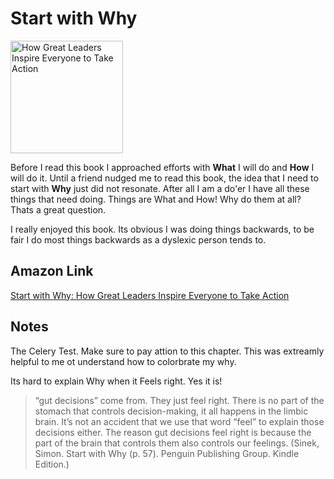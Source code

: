 # Start with Why

<a href="https://www.amazon.com/Start-Why-Leaders-Inspire-Everyone/dp/1591846447">
<img src="https://images-na.ssl-images-amazon.com/images/I/51BlNddi+NL._SX330_BO1,204,203,200_.jpg" alt="How Great Leaders Inspire Everyone to Take Action" style="height:180px;1px solid black"/>
</a>

Before I read this book I approached efforts with **What** I will do and **How** I will do it. Until a friend nudged me to read this book, the idea that I need to start with **Why** just did not resonate. After all I am a do'er I have all these things that need doing.  Things are What and How!  Why do them at all? Thats a great question.

I really enjoyed this book.  Its obvious I was doing things backwards, to be fair I do most things backwards as a dyslexic person tends to.

## Amazon Link

[Start with Why: How Great Leaders Inspire Everyone to Take Action](https://www.amazon.com/Start-Why-Leaders-Inspire-Everyone/dp/1591846447/)

## Notes

The Celery Test. Make sure to pay attion to this chapter. This was extreamly helpful to me ot understand how to colorbrate my why.

Its hard to explain Why when it Feels right.  Yes it is!

> “gut decisions” come from. They just feel right. There is no part of the stomach that controls decision-making, it all happens in the limbic brain. It’s not an accident that we use that word “feel” to explain those decisions either. The reason gut decisions feel right is because the part of the brain that controls them also controls our feelings. (Sinek, Simon. Start with Why (p. 57). Penguin Publishing Group. Kindle Edition.)
